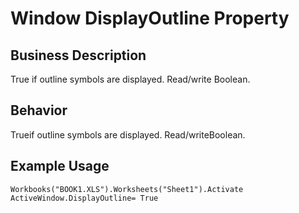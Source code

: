 # Window DisplayOutline Property

## Business Description
True if outline symbols are displayed. Read/write Boolean.

## Behavior
Trueif outline symbols are displayed. Read/writeBoolean.

## Example Usage
```vba
Workbooks("BOOK1.XLS").Worksheets("Sheet1").Activate 
ActiveWindow.DisplayOutline= True
```